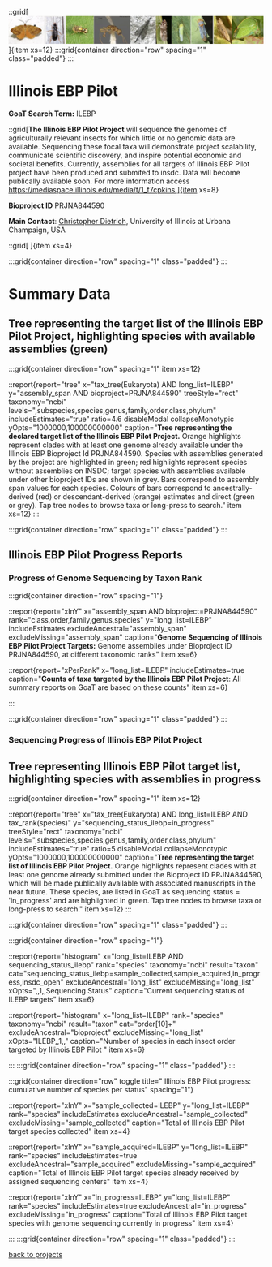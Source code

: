 
::grid[![GoaT](/static/images/ILEBP2.png)]{item xs=12}
:::grid{container direction="row" spacing="1" class="padded"}
:::

# Illinois EBP Pilot
**GoaT Search Term:** ILEBP


::grid[**The Illinois EBP Pilot Project** will sequence the genomes of agriculturally relevant insects for which little or no genomic data are available. Sequencing these focal taxa will demonstrate project scalability, communicate scientific discovery, and inspire potential economic and societal benefits. Currently, assemblies for all targets of Illinois EBP Pilot project have been produced and submited to insdc. Data will become publically available soon.  For more information access https://mediaspace.illinois.edu/media/t/1_f7cpkins.]{item xs=8}

**Bioproject ID** PRJNA844590

**Main Contact**: [Christopher Dietrich](https://experts.illinois.edu/en/persons/christopher-h-dietrich),  University of Illinois at Urbana Champaign, USA

::grid[ ]{item xs=4}


:::grid{container direction="row" spacing="1" class="padded"}
:::

# Summary Data

## Tree representing the target list of the Illinois EBP Pilot Project, highlighting species with available assemblies (green)

:::grid{container direction="row" spacing="1" item xs=12}

::report{report="tree" x="tax_tree(Eukaryota) AND long_list=ILEBP" y="assembly_span AND bioproject=PRJNA844590" treeStyle="rect" taxonomy="ncbi" levels=",subspecies,species,genus,family,order,class,phylum" includeEstimates="true" ratio=4.6 disableModal collapseMonotypic yOpts="1000000,100000000000" caption="**Tree representing the declared target list of the Illinois EBP Pilot Project.** Orange highlights represent clades with at least one genome already available under the Illinois EBP Bioproject Id PRJNA844590. Species with assemblies generated by the project are highlighted in green; red highlights represent species without assemblies on INSDC; target species with assemblies available under other bioproject IDs are shown in grey. Bars correspond to assembly span values for each species. Colours of bars correspond to ancestrally-derived (red) or descendant-derived (orange) estimates and direct (green or grey). Tap tree nodes to browse taxa or long-press to search." item xs=12}
:::

:::grid{container direction="row" spacing="1" class="padded"}
:::



## Illinois EBP Pilot Progress Reports
### Progress of Genome Sequencing by Taxon Rank
:::grid{container direction="row" spacing="1"}

::report{report="xInY" x="assembly_span AND bioproject=PRJNA844590" rank="class,order,family,genus,species" y="long_list=ILEBP" includeEstimates excludeAncestral="assembly_span" excludeMissing="assembly_span" caption="**Genome Sequencing of Illinois EBP Pilot Project Targets:** Genome assemblies under Bioproject ID PRJNA844590, at different taxonomic ranks" item xs=6}

::report{report="xPerRank" x="long_list=ILEBP" includeEstimates=true caption="**Counts of taxa targeted by the Illinois EBP Pilot Project**: All summary reports on GoaT are based on these counts" item xs=6}

:::

:::grid{container direction="row" spacing="1" class="padded"}
:::

### Sequencing Progress of Illinois EBP Pilot Project

## Tree representing Illinois EBP Pilot target list, highlighting species with assemblies in progress

:::grid{container direction="row" spacing="1" item xs=12}

::report{report="tree" x="tax_tree(Eukaryota) AND long_list=ILEBP AND tax_rank(species)" y="sequencing_status_ilebp=in_progress" treeStyle="rect" taxonomy="ncbi" levels=",subspecies,species,genus,family,order,class,phylum" includeEstimates="true" ratio=5 disableModal collapseMonotypic yOpts="1000000,100000000000" caption="**Tree representing the target list of Illinois EBP Pilot Project.** Orange highlights represent clades with at least one genome already submitted under the Bioproject ID PRJNA844590, which will be made publically available with associated manuscripts in the near future. These species, are listed in GoaT as sequencing status = 'in_progress' and are highlighted in green. Tap tree nodes to browse taxa or long-press to search." item xs=12}
:::


:::grid{container direction="row" spacing="1" class="padded"}
:::

:::grid{container direction="row" spacing="1"}

::report{report="histogram" x="long_list=ILEBP AND sequencing_status_ilebp" rank="species" taxonomy="ncbi" result="taxon" cat="sequencing_status_ilebp=sample_collected,sample_acquired,in_progress,insdc_open" excludeAncestral="long_list" excludeMissing="long_list" xOpts=",,1,,Sequencing Status" caption="Current sequencing status of ILEBP targets" item xs=6}

::report{report="histogram" x="long_list=ILEBP" rank="species" taxonomy="ncbi" result="taxon" cat="order[10]+" excludeAncestral="bioproject" excludeMissing="long_list" xOpts="ILEBP,,1,," caption="Number of species in each insect order targeted by Illinois EBP Pilot " item xs=6}

:::
:::grid{container direction="row" spacing="1" class="padded"}
:::


:::grid{container direction="row" toggle title=" Illinois EBP Pilot progress: cumulative number of species per status" spacing="1"}

::report{report="xInY" x="sample_collected=ILEBP" y="long_list=ILEBP" rank="species" includeEstimates excludeAncestral="sample_collected" excludeMissing="sample_collected" caption="Total of Illinois EBP Pilot target species collected" item xs=4}

::report{report="xInY" x="sample_acquired=ILEBP" y="long_list=ILEBP" rank="species" includeEstimates=true excludeAncestral="sample_acquired" excludeMissing="sample_acquired" caption="Total of Illinois EBP Pilot target species already received by assigned sequencing centers" item xs=4}

::report{report="xInY" x="in_progress=ILEBP" y="long_list=ILEBP" rank="species" includeEstimates=true excludeAncestral="in_progress" excludeMissing="in_progress" caption="Total of Illinois EBP Pilot target species with genome sequencing currently in progress" item xs=4}

:::
:::grid{container direction="row" spacing="1" class="padded"}
:::



[back to projects](/projects)
